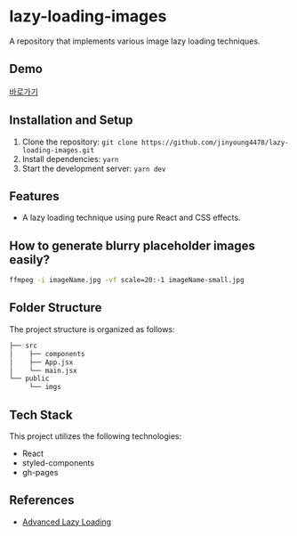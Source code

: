 # lazy-loading-images

A repository that implements various image lazy loading techniques.

## Demo

[바로가기](https://jinyoung4478.github.io/lazy-loading-images/)

## Installation and Setup

1. Clone the repository: `git clone https://github.com/jinyoung4478/lazy-loading-images.git`
2. Install dependencies: `yarn`
3. Start the development server: `yarn dev`

## Features

- A lazy loading technique using pure React and CSS effects.

## How to generate blurry placeholder images easily?

```bash
ffmpeg -i imageName.jpg -vf scale=20:-1 imageName-small.jpg
```

## Folder Structure

The project structure is organized as follows:

```bash
├── src
│    ├── components
│    ├── App.jsx
│    └── main.jsx
└── public
     └── imgs
```

## Tech Stack

This project utilizes the following technologies:

- React
- styled-components
- gh-pages

## References

- [Advanced Lazy Loading](https://blog.webdevsimplified.com/2023-05/lazy-load-images/)
